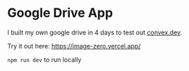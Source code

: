 # Google Drive App
  
I built my own google drive in 4 days to test out [convex.dev](https://convex.dev).

Try it out here: https://image-zero.vercel.app/

`npm run dev` to run locally